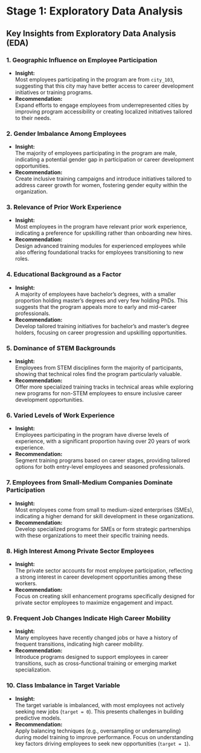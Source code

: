# Stage 1: Exploratory Data Analysis

## Key Insights from Exploratory Data Analysis (EDA)

### 1. **Geographic Influence on Employee Participation**

- **Insight:**  
  Most employees participating in the program are from `city_103`, suggesting that this city may have better access to career development initiatives or training programs.
- **Recommendation:**  
  Expand efforts to engage employees from underrepresented cities by improving program accessibility or creating localized initiatives tailored to their needs.

### 2. **Gender Imbalance Among Employees**

- **Insight:**  
  The majority of employees participating in the program are male, indicating a potential gender gap in participation or career development opportunities.
- **Recommendation:**  
  Create inclusive training campaigns and introduce initiatives tailored to address career growth for women, fostering gender equity within the organization.

### 3. **Relevance of Prior Work Experience**

- **Insight:**  
  Most employees in the program have relevant prior work experience, indicating a preference for upskilling rather than onboarding new hires.
- **Recommendation:**  
  Design advanced training modules for experienced employees while also offering foundational tracks for employees transitioning to new roles.

### 4. **Educational Background as a Factor**

- **Insight:**  
  A majority of employees have bachelor’s degrees, with a smaller proportion holding master’s degrees and very few holding PhDs. This suggests that the program appeals more to early and mid-career professionals.
- **Recommendation:**  
  Develop tailored training initiatives for bachelor’s and master’s degree holders, focusing on career progression and upskilling opportunities.

### 5. **Dominance of STEM Backgrounds**

- **Insight:**  
  Employees from STEM disciplines form the majority of participants, showing that technical roles find the program particularly valuable.
- **Recommendation:**  
  Offer more specialized training tracks in technical areas while exploring new programs for non-STEM employees to ensure inclusive career development opportunities.

### 6. **Varied Levels of Work Experience**

- **Insight:**  
  Employees participating in the program have diverse levels of experience, with a significant proportion having over 20 years of work experience.
- **Recommendation:**  
  Segment training programs based on career stages, providing tailored options for both entry-level employees and seasoned professionals.

### 7. **Employees from Small-Medium Companies Dominate Participation**

- **Insight:**  
  Most employees come from small to medium-sized enterprises (SMEs), indicating a higher demand for skill development in these organizations.
- **Recommendation:**  
  Develop specialized programs for SMEs or form strategic partnerships with these organizations to meet their specific training needs.

### 8. **High Interest Among Private Sector Employees**

- **Insight:**  
  The private sector accounts for most employee participation, reflecting a strong interest in career development opportunities among these workers.
- **Recommendation:**  
  Focus on creating skill enhancement programs specifically designed for private sector employees to maximize engagement and impact.

### 9. **Frequent Job Changes Indicate High Career Mobility**

- **Insight:**  
  Many employees have recently changed jobs or have a history of frequent transitions, indicating high career mobility.
- **Recommendation:**  
  Introduce programs designed to support employees in career transitions, such as cross-functional training or emerging market specialization.

### 10. **Class Imbalance in Target Variable**

- **Insight:**  
  The target variable is imbalanced, with most employees not actively seeking new jobs (`target = 0`). This presents challenges in building predictive models.
- **Recommendation:**  
  Apply balancing techniques (e.g., oversampling or undersampling) during model training to improve performance. Focus on understanding key factors driving employees to seek new opportunities (`target = 1`).
